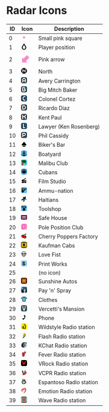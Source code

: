# Radar Icons

| ID | Icon                                          | Description             |
| -- | --------------------------------------------- | ----------------------- |
| 0  | ![](../../.gitbook/assets/dot.png)            | Small pink square       |
| 1  | ![](../../.gitbook/assets/radar_centre.png)   | Player position         |
| 2  | ![](../../.gitbook/assets/arrow.png)          | Pink arrow              |
| 3  | ![](../../.gitbook/assets/radar_north.png)    | North                   |
| 4  | ![](../../.gitbook/assets/radar_avery.png)    | Avery Carrington        |
| 5  | ![](../../.gitbook/assets/radar_biker.png)    | Big Mitch Baker         |
| 6  | ![](../../.gitbook/assets/radar_cortez.png)   | Colonel Cortez          |
| 7  | ![](../../.gitbook/assets/radar_diaz.png)     | Ricardo Diaz            |
| 8  | ![](../../.gitbook/assets/radar_kent.png)     | Kent Paul               |
| 9  | ![](../../.gitbook/assets/radar_lawyer.png)   | Lawyer (Ken Rosenberg)  |
| 10 | ![](../../.gitbook/assets/radar_phil.png)     | Phil Cassidy            |
| 11 | ![](../../.gitbook/assets/bikers.png)         | Biker's Bar             |
| 12 | ![](../../.gitbook/assets/boatyard.png)       | Boatyard                |
| 13 | ![](../../.gitbook/assets/club.png)           | Malibu Club             |
| 14 | ![](../../.gitbook/assets/cubans.png)         | Cubans                  |
| 15 | ![](../../.gitbook/assets/filmstudio.png)     | Film Studio             |
| 16 | ![](../../.gitbook/assets/gun.png)            | Ammu-nation             |
| 17 | ![](../../.gitbook/assets/haitians.png)       | Haitians                |
| 18 | ![](../../.gitbook/assets/hardware.png)       | Toolshop                |
| 19 | ![](../../.gitbook/assets/radar_save.png)     | Safe House              |
| 20 | ![](../../.gitbook/assets/radar_strip.png)    | Pole Position Club      |
| 21 | ![](../../.gitbook/assets/icecream.png)       | Cherry Poppers Factory  |
| 22 | ![](../../.gitbook/assets/kcabs.png)          | Kaufman Cabs            |
| 23 | ![](../../.gitbook/assets/lovefist.png)       | Love Fist               |
| 24 | ![](../../.gitbook/assets/printworks.png)     | Print Works             |
| 25 |                                               | (no icon)               |
| 26 | ![](../../.gitbook/assets/SunYard.png)        | Sunshine Autos          |
| 27 | ![](../../.gitbook/assets/spray.png)          | Pay 'n' Spray           |
| 28 | ![](../../.gitbook/assets/tshirt.png)         | Clothes                 |
| 29 | ![](../../.gitbook/assets/tommy.png)          | Vercetti's Mansion      |
| 30 | ![](../../.gitbook/assets/phone.png)          | Phone                   |
| 31 | ![](../../.gitbook/assets/RWildstyle.png)     | Wildstyle Radio station |
| 32 | ![](../../.gitbook/assets/RFlash.png)         | Flash Radio station     |
| 33 | ![](../../.gitbook/assets/RKchat.png)         | KChat Radio station     |
| 34 | ![](../../.gitbook/assets/RFever.png)         | Fever Radio station     |
| 35 | ![](../../.gitbook/assets/RVRock.png)         | VRock Radio station     |
| 36 | ![](../../.gitbook/assets/rvcpr.png)          | VCPR Radio station      |
| 37 | ![](../../.gitbook/assets/REspantoso.png)     | Espantoso Radio station |
| 38 | ![](<../../.gitbook/assets/remotion (1).png>) | Emotion Radio station   |
| 39 | ![](../../.gitbook/assets/RWave.png)          | Wave Radio station      |
